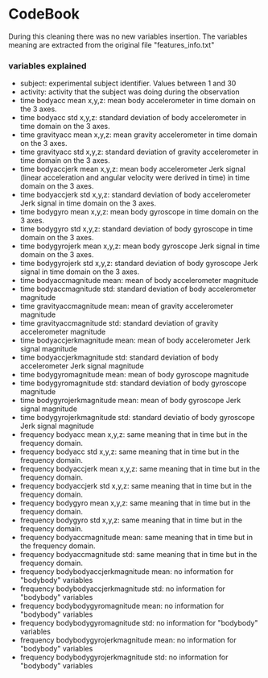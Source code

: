 # CodeBook
During this cleaning there was no new variables insertion.
The variables meaning are extracted from the original file "features_info.txt"
### variables explained
* subject: experimental subject identifier. Values between 1 and 30
* activity: activity that the subject was doing during the observation
* time bodyacc mean x,y,z: mean body accelerometer in time domain on the 3 axes.     
* time bodyacc std x,y,z: standard deviation of body accelerometer in time domain on the 3 axes.                    
* time gravityacc mean x,y,z: mean gravity accelerometer  in time domain on the 3 axes.                  
* time gravityacc std x,y,z: standard deviation of gravity accelerometer  in time domain on the 3 axes.                   
* time bodyaccjerk mean x,y,z: mean body accelerometer Jerk signal (linear acceleration and angular velocity were derived in time) in time domain on the 3 axes.                 
* time bodyaccjerk std x,y,z: standard deviation of body accelerometer Jerk signal in time domain on the 3 axes.                
* time bodygyro mean x,y,z: mean body gyroscope in time domain on the 3 axes.                   
* time bodygyro std x,y,z: standard deviation of body gyroscope in time domain on the 3 axes.                    
* time bodygyrojerk mean x,y,z: mean body gyroscope Jerk signal in time domain on the 3 axes.              
* time bodygyrojerk std x,y,z: standard deviation of body gyroscope Jerk signal in time domain on the 3 axes.                 
* time bodyaccmagnitude mean: mean of body accelerometer magnitude            
* time bodyaccmagnitude std: standard deviation of body accelerometer magnitude                       
* time gravityaccmagnitude mean: mean of gravity accelerometer magnitude          
* time gravityaccmagnitude std: standard deviation of gravity accelerometer magnitude            
* time bodyaccjerkmagnitude mean: mean of body accelerometer Jerk signal magnitude           
* time bodyaccjerkmagnitude std: standard deviation of body accelerometer Jerk signal magnitude            
* time bodygyromagnitude mean: mean of body gyroscope magnitude                          
* time bodygyromagnitude std: standard deviation of body gyroscope magnitude                                     
* time bodygyrojerkmagnitude mean: mean of body gyroscope Jerk signal magnitude        
* time bodygyrojerkmagnitude std: standard deviatio of body gyroscope Jerk signal magnitude               
* frequency bodyacc mean x,y,z: same meaning that in time but in the frequency domain.    
* frequency bodyacc std x,y,z: same meaning that in time but in the frequency domain.                 
* frequency bodyaccjerk mean x,y,z: same meaning that in time but in the frequency domain.            
* frequency bodyaccjerk std x,y,z: same meaning that in time but in the frequency domain.             
* frequency bodygyro mean x,y,z: same meaning that in time but in the frequency domain.                
* frequency bodygyro std x,y,z: same meaning that in time but in the frequency domain.                
* frequency bodyaccmagnitude mean: same meaning that in time but in the frequency domain.        
* frequency bodyaccmagnitude std: same meaning that in time but in the frequency domain.          
* frequency bodybodyaccjerkmagnitude mean: no information for "bodybody" variables 
* frequency bodybodyaccjerkmagnitude std: no information for "bodybody" variables  
* frequency bodybodygyromagnitude mean: no information for "bodybody" variables    
* frequency bodybodygyromagnitude std: no information for "bodybody" variables     
* frequency bodybodygyrojerkmagnitude mean: no information for "bodybody" variables
* frequency bodybodygyrojerkmagnitude std: no information for "bodybody" variables 
